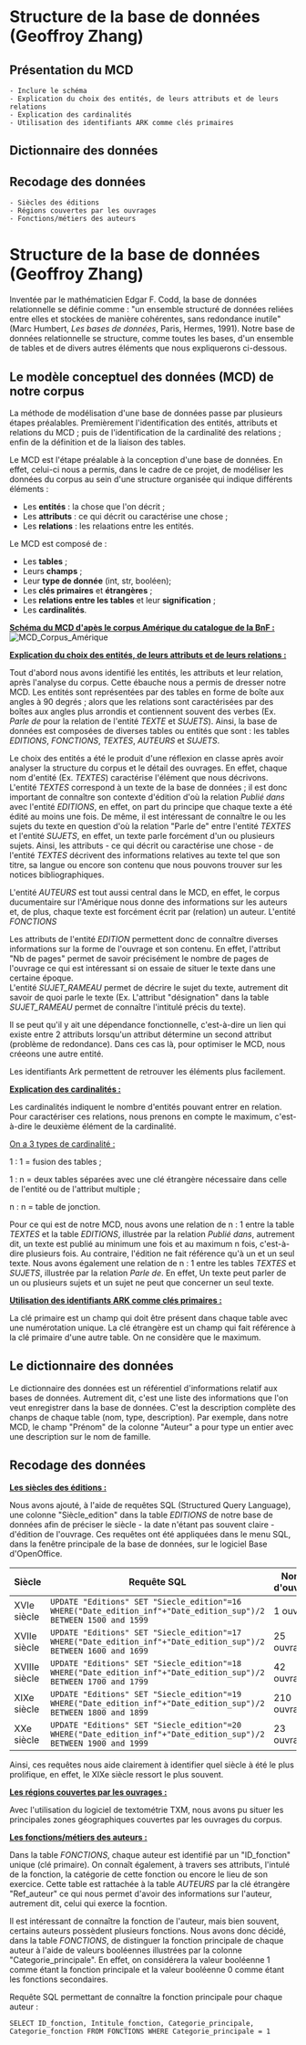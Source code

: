 # Structure de la base de données (Geoffroy Zhang)
## Présentation du MCD
    - Inclure le schéma
    - Explication du choix des entités, de leurs attributs et de leurs relations
    - Explication des cardinalités
    - Utilisation des identifiants ARK comme clés primaires
## Dictionnaire des données
## Recodage des données
    - Siècles des éditions
    - Régions couvertes par les ouvrages
    - Fonctions/métiers des auteurs

# Structure de la base de données (Geoffroy Zhang)

Inventée par le mathématicien Edgar F. Codd, la base de données relationnelle se définie comme : "un ensemble structuré de données reliées entre elles et stockées de manière cohérentes, sans redondance inutile" (Marc Humbert, *Les bases de données*, Paris, Hermes, 1991). 
Notre base de données relationnelle se structure, comme toutes les bases, d'un ensemble de tables et de divers autres éléments que nous expliquerons ci-dessous.  

## Le modèle conceptuel des données (MCD) de notre corpus

La méthode de modélisation d'une base de données passe par plusieurs étapes préalables. Premièrement l'identification des entités, attributs et relations du MCD ; puis de l'identification de la cardinalité des relations ; enfin de la définition et de la liaison des tables. 

Le MCD est l'étape préalable à la conception d'une base de données. En effet, celui-ci nous a permis, dans le cadre de ce projet, de modéliser les données du corpus au sein d'une structure organisée qui indique différents éléments :
- Les **entités** : la chose que l'on décrit ;
- Les **attributs** : ce qui décrit ou caractérise une chose ;
- Les **relations** : les relaations entre les entités.

Le MCD est composé de : 
- Les **tables** ;
- Leurs **champs** ;
- Leur **type de donnée** (int, str, booléen); 
- Les **clés primaires** et **étrangères** ;
- Les **relations entre les tables** et leur **signification** ;
- Les **cardinalités**.

**<ins>Schéma du MCD d'apès le corpus Amérique du catalogue de la BnF : </ins>**
![MCD_Corpus_Amérique](https://github.com/user-attachments/assets/15ffb8cd-2d3a-4058-96bf-1fa9dfaf1b9e)


**<ins>Explication du choix des entités, de leurs attributs et de leurs relations :</ins>**

Tout d'abord nous avons identifié les entités, les attributs et leur relation, après l'analyse du corpus. Cette ébauche nous a permis de dresser notre MCD. Les entités sont représentées par des tables en forme de boîte aux angles à 90 degrés ; alors que les relations sont caractérisées par des boîtes aux angles plus arrondis et contiennent souvent des verbes (Ex. *Parle de* pour la relation de l'entité *TEXTE* et *SUJETS*). Ainsi, la base de données est composées de diverses tables ou entités que sont : les tables *EDITIONS*, *FONCTIONS*, *TEXTES*, *AUTEURS* et *SUJETS*. 

Le choix des entités a été le produit d'une réflexion en classe après avoir analyser la structure du corpus et le détail des ouvrages. En effet, chaque nom d'entité (Ex. *TEXTES*) caractérise l'élément que nous décrivons. L'entité *TEXTES* correspond à un texte de la base de données ; il est donc important de connaître son contexte d'édition d'où la relation *Publié dans* avec l'entité *EDITIONS*, en effet, on part du principe que chaque texte a été édité au moins une fois. De même, il est intéressant de connaître le ou les sujets du texte en question d'où la relation "Parle de" entre l'entité *TEXTES* et l'entité *SUJETS*, en effet, un texte parle forcément d'un ou plusieurs sujets. Ainsi, les attributs - ce qui décrit ou caractérise une chose - de l'entité *TEXTES* décrivent des informations relatives au texte tel que son titre, sa langue ou encore son contenu que nous pouvons trouver sur les notices bibliographiques. 

L'entité *AUTEURS* est tout aussi central dans le MCD, en effet, le corpus ducumentaire sur l'Amérique nous donne des informations sur les auteurs et, de plus, chaque texte est forcément écrit par (relation) un auteur. 
L'entité *FONCTIONS* 

Les attributs de l'entité *EDITION* permettent donc de connaître diverses informations sur la forme de l'ouvrage et son contenu. En effet, l'attribut  "Nb de pages" permet de savoir précisément le nombre de pages de l'ouvrage ce qui est intéressant si on essaie de situer le texte dans une certaine époque.  
L'entité *SUJET_RAMEAU* permet de décrire le sujet du texte, autrement dit savoir de quoi parle le texte (Ex. L'attribut "désignation" dans la table *SUJET_RAMEAU* permet de connaître l'intitulé précis du texte).  

Il se peut qu'il y ait une dépendance fonctionnelle, c'est-à-dire un lien qui existe entre 2 attributs lorsqu'un attribut détermine un second attribut (problème de redondance). Dans ces cas là, pour optimiser le MCD, nous créeons une autre entité. 




Les identifiants Ark permettent de retrouver les éléments plus facilement. 

**<ins>Explication des cardinalités :</ins>**

Les cardinalités indiquent le nombre d'entités pouvant entrer en relation. Pour caractériser ces relations, nous prenons en compte le maximum, c'est-à-dire le deuxième élément de la cardinalité. 

<ins>On a 3 types de cardinalité :</ins> 

1 : 1 = fusion des tables ; 

1 : n = deux tables séparées avec une clé étrangère nécessaire dans celle de l'entité ou de l'attribut multiple ;

n : n = table de jonction. 

Pour ce qui est de notre MCD, nous avons une relation de n : 1 entre la table *TEXTES* et la table *EDITIONS*, illustrée par la relation *Publié dans*, autrement dit, un texte est publié au minimum une fois et au maximum n fois, c'est-à-dire plusieurs fois. Au contraire, l'édition ne fait référence qu'à un et un seul texte. 
Nous avons également une relation de n : 1 entre les tables *TEXTES* et *SUJETS*, illustrée par la relation *Parle de*. En effet, Un texte peut parler de un ou plusieurs sujets et un sujet ne peut que concerner un seul texte. 


**<ins>Utilisation des identifiants ARK comme clés primaires :</ins>**

La clé primaire est un champ qui doit être présent dans chaque table avec une numérotation unique. 
La clé étrangère est un champ qui fait référence à la clé primaire d'une autre table. 
On ne considère que le maximum. 


## Le dictionnaire des données 

Le dictionnaire des données est un référentiel d'informations relatif aux bases de données. Autrement dit, c'est une liste des informations que l'on veut enregistrer dans la base de données. C'est la description complète des chanps de chaque table (nom, type, description). Par exemple, dans notre MCD, le champ "Prénom" de la colonne "Auteur" a pour type un entier avec une description sur le nom de famille. 

## Recodage des données 

**<ins>Les siècles des éditions :</ins>**

Nous avons ajouté, à l'aide de requêtes SQL (Structured Query Language), une colonne "Siècle_edition" dans la table *EDITIONS* de notre base de données afin de préciser le siècle - la date n'étant pas souvent claire - d'édition de l'ouvrage. Ces requêtes ont été appliquées dans le menu SQL, dans la fenêtre principale de la base de données, sur le logiciel Base d'OpenOffice.

| Siècle | Requête SQL | Nombre d'ouvrages |
| ----------- | ----------- | ----------- |
| XVIe siècle  |  `UPDATE "Editions" SET "Siecle_edition"=16 WHERE("Date_edition_inf"+"Date_edition_sup")/2 BETWEEN 1500 and 1599` |1 ouvrage|
| XVIIe siècle  | `UPDATE "Editions" SET "Siecle_edition"=17 WHERE("Date_edition_inf"+"Date_edition_sup")/2 BETWEEN 1600 and 1699` |25 ouvrages|
| XVIIIe siècle  | `UPDATE "Editions" SET "Siecle_edition"=18 WHERE("Date_edition_inf"+"Date_edition_sup")/2 BETWEEN 1700 and 1799` |42 ouvrages|
| XIXe siècle  | `UPDATE "Editions" SET "Siecle_edition"=19 WHERE("Date_edition_inf"+"Date_edition_sup")/2 BETWEEN 1800 and 1899`|210 ouvrages|
| XXe siècle  | `UPDATE "Editions" SET "Siecle_edition"=20 WHERE("Date_edition_inf"+"Date_edition_sup")/2 BETWEEN 1900 and 1999`|23 ouvrages|

Ainsi, ces requêtes nous aide clairement à identifier quel siècle à été le plus prolifique, en effet, le XIXe siècle ressort le plus souvent. 

**<ins>Les régions couvertes par les ouvrages :</ins>**

Avec l'utilisation du logiciel de textométrie TXM, nous avons pu situer les principales zones géographiques couvertes par les ouvrages du corpus. 

**<ins>Les fonctions/métiers des auteurs :</ins>**

Dans la table *FONCTIONS*, chaque auteur est identifié par un "ID_fonction" unique (clé primaire). On connaît également, à travers ses attributs, l'intulé de la fonction, la catégorie de cette fonction ou encore le lieu de son exercice. Cette table est rattachée à la table *AUTEURS* par la clé étrangère "Ref_auteur" ce qui nous permet d'avoir des informations sur l'auteur, autrement dit, celui qui exerce la focntion. 

Il est intéressant de connaître la fonction de l'auteur, mais bien souvent, certains auteurs possèdent plusieurs fonctions. Nous avons donc décidé, dans la table *FONCTIONS*, de distinguer la fonction principale de chaque auteur à l'aide de valeurs booléennes illustrées par la colonne "Categorie_principale". En effet, on considérera la valeur booléenne 1 comme étant la fonction principale et la valeur booléenne 0 comme étant les fonctions secondaires. 

Requête SQL permettant de connaître la fonction principale pour chaque auteur :  

`SELECT ID_fonction, Intitule_fonction, Categorie_principale, Categorie_fonction FROM FONCTIONS WHERE Categorie_principale = 1`


